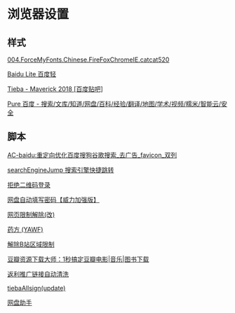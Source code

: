 # 浏览器设置

## 样式

[004.ForceMyFonts.Chinese.FireFoxChromeIE.catcat520](http://userstyles.org/styles/100473)

[Baidu Lite 百度轻](https://userstyles.org/styles/123858/baidu-lite)

[Tieba - Maverick 2018 [百度贴吧]](https://userstyles.org/styles/124770/tieba-maverick-2018)

[Pure 百度 - 搜索/文库/知道/网盘/百科/经验/翻译/地图/学术/视频/糯米/智能云/安全](https://userstyles.org/styles/173673/pure)

## 脚本

[AC-baidu:重定向优化百度搜狗谷歌搜索_去广告_favicon_双列]([https://greasyfork.org/zh-CN/scripts/14178-ac-baidu-%E9%87%8D%E5%AE%9A%E5%90%91%E4%BC%98%E5%8C%96%E7%99%BE%E5%BA%A6%E6%90%9C%E7%8B%97%E8%B0%B7%E6%AD%8C%E6%90%9C%E7%B4%A2-%E5%8E%BB%E5%B9%BF%E5%91%8A-favicon-%E5%8F%8C%E5%88%97](https://greasyfork.org/zh-CN/scripts/14178-ac-baidu-重定向优化百度搜狗谷歌搜索-去广告-favicon-双列))

[searchEngineJump 搜索引擎快捷跳转]([https://greasyfork.org/zh-CN/scripts/27752-searchenginejump-%E6%90%9C%E7%B4%A2%E5%BC%95%E6%93%8E%E5%BF%AB%E6%8D%B7%E8%B7%B3%E8%BD%AC](https://greasyfork.org/zh-CN/scripts/27752-searchenginejump-搜索引擎快捷跳转))

[拒绝二维码登录]([https://greasyfork.org/zh-CN/scripts/37988-%E6%8B%92%E7%BB%9D%E4%BA%8C%E7%BB%B4%E7%A0%81%E7%99%BB%E5%BD%95](https://greasyfork.org/zh-CN/scripts/37988-拒绝二维码登录))

[网盘自动填写密码【威力加强版】]([https://greasyfork.org/zh-CN/scripts/29762-%E7%BD%91%E7%9B%98%E8%87%AA%E5%8A%A8%E5%A1%AB%E5%86%99%E5%AF%86%E7%A0%81-%E5%A8%81%E5%8A%9B%E5%8A%A0%E5%BC%BA%E7%89%88](https://greasyfork.org/zh-CN/scripts/29762-网盘自动填写密码-威力加强版))

[网页限制解除(改)](https://greasyfork.org/zh-CN/scripts/28497-remove-web-limits-modified)

[药方 (YAWF)](https://greasyfork.org/zh-CN/scripts/3249-yet-another-weibo-filter)

[解除B站区域限制]([https://greasyfork.org/zh-CN/scripts/25718-%E8%A7%A3%E9%99%A4b%E7%AB%99%E5%8C%BA%E5%9F%9F%E9%99%90%E5%88%B6](https://greasyfork.org/zh-CN/scripts/25718-解除b站区域限制))

[豆瓣资源下载大师：1秒搞定豆瓣电影|音乐|图书下载]([https://greasyfork.org/zh-CN/scripts/329484-%E8%B1%86%E7%93%A3%E8%B5%84%E6%BA%90%E4%B8%8B%E8%BD%BD%E5%A4%A7%E5%B8%88-1%E7%A7%92%E6%90%9E%E5%AE%9A%E8%B1%86%E7%93%A3%E7%94%B5%E5%BD%B1-%E9%9F%B3%E4%B9%90-%E5%9B%BE%E4%B9%A6%E4%B8%8B%E8%BD%BD](https://greasyfork.org/zh-CN/scripts/329484-豆瓣资源下载大师-1秒搞定豆瓣电影-音乐-图书下载))

[返利推广链接自动清洗]([https://greasyfork.org/zh-CN/scripts/16772-%E8%BF%94%E5%88%A9%E6%8E%A8%E5%B9%BF%E9%93%BE%E6%8E%A5%E8%87%AA%E5%8A%A8%E6%B8%85%E6%B4%97](https://greasyfork.org/zh-CN/scripts/16772-返利推广链接自动清洗))

[tiebaAllsign(update)](https://greasyfork.org/zh-CN/scripts/373377-tiebaallsign-update)

[网盘助手]([https://greasyfork.org/zh-CN/scripts/378301-%E7%BD%91%E7%9B%98%E5%8A%A9%E6%89%8B](https://greasyfork.org/zh-CN/scripts/378301-网盘助手))